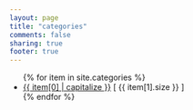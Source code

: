 ```yaml
---
layout: page
title: "categories"
comments: false
sharing: true
footer: true
---
```

<ul>
{% for item in site.categories %}
    <li><a href="/blog/categories/{{ item[0] | downcase }}/">{{ item[0] | capitalize }}</a> [ {{ item[1].size }} ]</li>
{% endfor %}
</ul>
